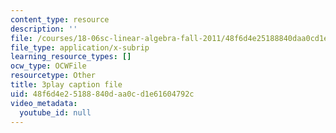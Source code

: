 ```yaml
---
content_type: resource
description: ''
file: /courses/18-06sc-linear-algebra-fall-2011/48f6d4e25188840daa0cd1e61604792c_pSbafxDHdgE.srt
file_type: application/x-subrip
learning_resource_types: []
ocw_type: OCWFile
resourcetype: Other
title: 3play caption file
uid: 48f6d4e2-5188-840d-aa0c-d1e61604792c
video_metadata:
  youtube_id: null
---
```

